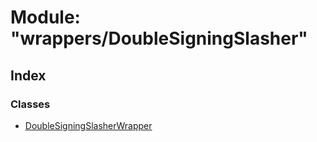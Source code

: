 # Module: "wrappers/DoubleSigningSlasher"

## Index

### Classes

* [DoubleSigningSlasherWrapper](../classes/_wrappers_doublesigningslasher_.doublesigningslasherwrapper.md)
